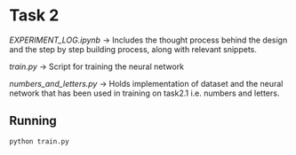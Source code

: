 # Task 2

*EXPERIMENT_LOG.ipynb* -> Includes the thought process behind the design and the step by step building process, along with relevant snippets.

*train.py* -> Script for training the neural network

*numbers_and_letters.py* -> Holds implementation of dataset and the neural network that has been used in training on task2.1 i.e. numbers and letters.

## Running

``` sh
python train.py
```
